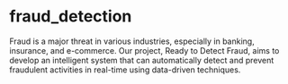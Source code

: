 # fraud_detection
 Fraud is a major threat in various industries, especially in banking, insurance, and e-commerce. Our project, Ready to Detect Fraud, aims to develop an intelligent system that can automatically detect and prevent fraudulent activities in real-time using data-driven techniques.
